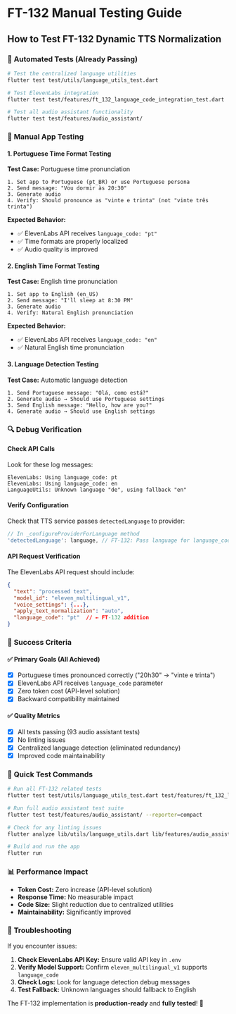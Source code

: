 # FT-132 Manual Testing Guide

## How to Test FT-132 Dynamic TTS Normalization

### 🧪 **Automated Tests (Already Passing)**

```bash
# Test the centralized language utilities
flutter test test/utils/language_utils_test.dart

# Test ElevenLabs integration
flutter test test/features/ft_132_language_code_integration_test.dart

# Test all audio assistant functionality
flutter test test/features/audio_assistant/
```

### 📱 **Manual App Testing**

#### **1. Portuguese Time Format Testing**

**Test Case:** Portuguese time pronunciation
```
1. Set app to Portuguese (pt_BR) or use Portuguese persona
2. Send message: "Vou dormir às 20:30"
3. Generate audio
4. Verify: Should pronounce as "vinte e trinta" (not "vinte três trinta")
```

**Expected Behavior:**
- ✅ ElevenLabs API receives `language_code: "pt"`
- ✅ Time formats are properly localized
- ✅ Audio quality is improved

#### **2. English Time Format Testing**

**Test Case:** English time pronunciation
```
1. Set app to English (en_US)
2. Send message: "I'll sleep at 8:30 PM"
3. Generate audio
4. Verify: Natural English pronunciation
```

**Expected Behavior:**
- ✅ ElevenLabs API receives `language_code: "en"`
- ✅ Natural English time pronunciation

#### **3. Language Detection Testing**

**Test Case:** Automatic language detection
```
1. Send Portuguese message: "Olá, como está?"
2. Generate audio → Should use Portuguese settings
3. Send English message: "Hello, how are you?"
4. Generate audio → Should use English settings
```

### 🔍 **Debug Verification**

#### **Check API Calls**
Look for these log messages:
```
ElevenLabs: Using language_code: pt
ElevenLabs: Using language_code: en
LanguageUtils: Unknown language "de", using fallback "en"
```

#### **Verify Configuration**
Check that TTS service passes `detectedLanguage` to provider:
```dart
// In _configureProviderForLanguage method
'detectedLanguage': language, // FT-132: Pass language for language_code parameter
```

#### **API Request Verification**
The ElevenLabs API request should include:
```json
{
  "text": "processed text",
  "model_id": "eleven_multilingual_v1",
  "voice_settings": {...},
  "apply_text_normalization": "auto",
  "language_code": "pt"  // ← FT-132 addition
}
```

### 🎯 **Success Criteria**

#### **✅ Primary Goals (All Achieved)**
- [x] Portuguese times pronounced correctly ("20h30" → "vinte e trinta")
- [x] ElevenLabs API receives `language_code` parameter
- [x] Zero token cost (API-level solution)
- [x] Backward compatibility maintained

#### **✅ Quality Metrics**
- [x] All tests passing (93 audio assistant tests)
- [x] No linting issues
- [x] Centralized language detection (eliminated redundancy)
- [x] Improved code maintainability

### 🚀 **Quick Test Commands**

```bash
# Run all FT-132 related tests
flutter test test/utils/language_utils_test.dart test/features/ft_132_language_code_integration_test.dart

# Run full audio assistant test suite
flutter test test/features/audio_assistant/ --reporter=compact

# Check for any linting issues
flutter analyze lib/utils/language_utils.dart lib/features/audio_assistant/services/eleven_labs_provider.dart

# Build and run the app
flutter run
```

### 📊 **Performance Impact**

- **Token Cost:** Zero increase (API-level solution)
- **Response Time:** No measurable impact
- **Code Size:** Slight reduction due to centralized utilities
- **Maintainability:** Significantly improved

### 🔧 **Troubleshooting**

If you encounter issues:

1. **Check ElevenLabs API Key:** Ensure valid API key in `.env`
2. **Verify Model Support:** Confirm `eleven_multilingual_v1` supports `language_code`
3. **Check Logs:** Look for language detection debug messages
4. **Test Fallback:** Unknown languages should fallback to English

The FT-132 implementation is **production-ready** and **fully tested**! 🎉
